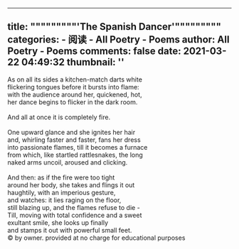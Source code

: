 
---
title: """""""""'The Spanish Dancer'"""""""""
categories: 
    - 阅读
    - All Poetry - Poems
author: All Poetry - Poems
comments: false
date: 2021-03-22 04:49:32
thumbnail: ''
---

<div>   
<div class="tr_8505651"></div><div class="orig_8505651">As on all its sides a kitchen-match darts white<br>
 flickering tongues before it bursts into flame:<br>
 with the audience around her, quickened, hot,<br>
 her dance begins to flicker in the dark room.<br>
<br>
 And all at once it is completely fire.<br>
<br>
 One upward glance and she ignites her hair<br>
 and, whirling faster and faster, fans her dress<br>
 into passionate flames, till it becomes a furnace<br>
 from which, like startled rattlesnakes, the long<br>
 naked arms uncoil, aroused and clicking.<br>
<br>
 And then: as if the fire were too tight<br>
 around her body, she takes and flings it out<br>
 haughtily, with an imperious gesture,<br>
 and watches: it lies raging on the floor,<br>
 still blazing up, and the flames refuse to die -<br>
 Till, moving with total confidence and a sweet<br>
 exultant smile, she looks up finally<br>
 and stamps it out with powerful small feet.</div><div class="copyright"><span class="author_copyright"> © by owner. provided at no charge for educational purposes <span class="nocolor"><span class="st_shares nocolor"><a href="https://www.facebook.com/sharer/sharer.php?app_id=113613998666044&display=popup&sdk=joey&u=https%3A%2F%2Fallpoetry.com%2F8505651" target="_blank"><i class="fa fa-facebook-square"></i> </a><a href="https://twitter.com/intent/tweet?related=all_poetry&text=The+Spanish+Dancer+by+Rainer+Maria+Rilke+%40all_poetry&url=https%3A%2F%2Fallpoetry.com%2F8505651" target="_blank"><i class="fa fa-twitter-square"></i> </a><a class="no_pop" href="mailto:?body=I%20wanted%20to%20share%20this%20with%20you%3A%20The%20Spanish%20Dancer%20by%20Rainer%20Maria%20Rilke%0A%0Ahttps%3A%2F%2Fallpoetry.com%2F8505651&subject=The%20Spanish%20Dancer%20by%20Rainer%20Maria%20Rilke"><i class="fa fa-envelope-o"></i> </a></span></span></span></div>  
</div>
            